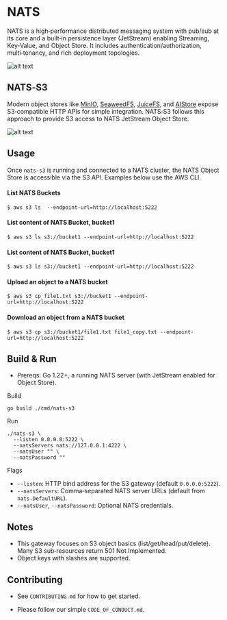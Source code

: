 # NATS
NATS is a high‑performance distributed messaging system with pub/sub at its core and a
built‑in persistence layer (JetStream) enabling Streaming, Key‑Value, and Object Store.
It includes authentication/authorization, multi‑tenancy, and rich deployment topologies.

![alt text](docs/images/nats_overview.jpg)


## NATS‑S3
Modern object stores like [MinIO](https://github.com/minio/minio),
[SeaweedFS](https://github.com/seaweedfs/seaweedfs), [JuiceFS](https://github.com/juicedata/juicefs),
and [AIStore](https://github.com/NVIDIA/aistore) expose S3‑compatible HTTP APIs for simple integration.
NATS‑S3 follows this approach to provide S3 access to NATS JetStream Object Store.

![alt text](docs/images/nats_gateway_overview.jpg)


## Usage
Once `nats-s3` is running and connected to a NATS cluster, the NATS Object Store is
accessible via the S3 API. Examples below use the AWS CLI.

#### List NATS Buckets
```shell
$ aws s3 ls  --endpoint-url=http://localhost:5222
```

#### List content of NATS Bucket, bucket1
```shell
$ aws s3 ls s3://bucket1 --endpoint-url=http://localhost:5222
```

#### List content of NATS Bucket, bucket1
```shell
$ aws s3 ls s3://bucket1 --endpoint-url=http://localhost:5222
```

#### Upload an object to a NATS bucket
```shell
$ aws s3 cp file1.txt s3://bucket1 --endpoint-url=http://localhost:5222
```

#### Download an object from a NATS bucket
```shell
$ aws s3 cp s3://bucket1/file1.txt file1_copy.txt --endpoint-url=http://localhost:5222
```

## Build & Run
- Prereqs: Go 1.22+, a running NATS server (with JetStream enabled for Object Store).

Build
```shell
go build ./cmd/nats-s3
```

Run
```shell
./nats-s3 \
  --listen 0.0.0.0:5222 \
  --natsServers nats://127.0.0.1:4222 \
  --natsUser "" \
  --natsPassword ""
```

Flags
- `--listen`: HTTP bind address for the S3 gateway (default `0.0.0.0:5222`).
- `--natsServers`: Comma‑separated NATS server URLs (default from `nats.DefaultURL`).
- `--natsUser`, `--natsPassword`: Optional NATS credentials.

## Notes
- This gateway focuses on S3 object basics (list/get/head/put/delete). Many S3
  sub‑resources return 501 Not Implemented.
- Object keys with slashes are supported.


## Contributing

- See `CONTRIBUTING.md` for how to get started.

- Please follow our simple `CODE_OF_CONDUCT.md`.

